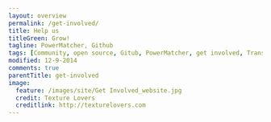 ```yaml
---
layout: overview
permalink: /get-involved/
title: Help us
titleGreen: Grow!
tagline: PowerMatcher, Github
tags: [Community, open source, Gitub, PowerMatcher, get involved, Transactive Energy]
modified: 12-9-2014
comments: true
parentTitle: get-involved
image:
  feature: /images/site/Get Involved_website.jpg
  credit: Texture Lovers
  creditlink: http://texturelovers.com
---
```

